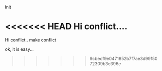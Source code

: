 init

<<<<<<< HEAD
Hi conflict....
=======
Hi conflict..
make conflict

ok, it is easy...
>>>>>>> 9cbecf9e0471852b7f7ae3d99f5072309b3e396e
